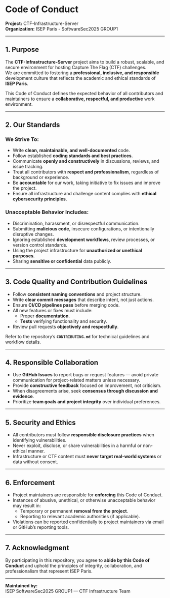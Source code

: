 # Code of Conduct  
**Project:** CTF-Infrastructure-Server  
**Organization:** ISEP Paris - SoftwareSec2025 GROUP1

---

## 1. Purpose
The **CTF-Infrastructure-Server** project aims to build a robust, scalable, and secure environment for hosting Capture The Flag (CTF) challenges.  
We are committed to fostering a **professional, inclusive, and responsible** development culture that reflects the academic and ethical standards of **ISEP Paris**.

This Code of Conduct defines the expected behavior of all contributors and maintainers to ensure a **collaborative, respectful, and productive** work environment.

---

## 2. Our Standards

### We Strive To:
- Write **clean, maintainable, and well-documented** code.  
- Follow established **coding standards and best practices**.  
- Communicate **openly and constructively** in discussions, reviews, and issue tracking.  
- Treat all contributors with **respect and professionalism**, regardless of background or experience.  
- Be **accountable** for our work, taking initiative to fix issues and improve the project.  
- Ensure all infrastructure and challenge content complies with **ethical cybersecurity principles**.  

### Unacceptable Behavior Includes:
- Discrimination, harassment, or disrespectful communication.  
- Submitting **malicious code**, insecure configurations, or intentionally disruptive changes.  
- Ignoring established **development workflows**, review processes, or version control standards.  
- Using the project infrastructure for **unauthorized or unethical purposes**.  
- Sharing **sensitive or confidential** data publicly.  

---

## 3. Code Quality and Contribution Guidelines

- Follow **consistent naming conventions** and project structure.  
- Write **clear commit messages** that describe intent, not just actions.  
- Ensure **CI/CD pipelines pass** before merging code.  
- All new features or fixes must include:
  - Proper **documentation**.
  - **Tests** verifying functionality and security.  
- Review pull requests **objectively and respectfully**.  

Refer to the repository’s **`CONTRIBUTING.md`** for technical guidelines and workflow details.

---

## 4. Responsible Collaboration

- Use **GitHub Issues** to report bugs or request features — avoid private communication for project-related matters unless necessary.  
- Provide **constructive feedback** focused on improvement, not criticism.  
- When disagreements arise, seek **consensus through discussion and evidence**.  
- Prioritize **team goals and project integrity** over individual preferences.  

---

## 5. Security and Ethics

- All contributors must follow **responsible disclosure practices** when identifying vulnerabilities.  
- Never exploit, disclose, or share vulnerabilities in a harmful or non-ethical manner.  
- Infrastructure or CTF content must **never target real-world systems** or data without consent.  

---

## 6. Enforcement

- Project maintainers are responsible for **enforcing** this Code of Conduct.  
- Instances of abusive, unethical, or otherwise unacceptable behavior may result in:
  - Temporary or permanent **removal from the project**.  
  - Reporting to relevant academic authorities (if applicable).  
- Violations can be reported confidentially to project maintainers via email or GitHub’s reporting tools.  

---

## 7. Acknowledgment

By participating in this repository, you agree to **abide by this Code of Conduct** and uphold the principles of integrity, collaboration, and professionalism that represent ISEP Paris.

---

**Maintained by:**  
ISEP SoftwareSec2025 GROUP1 — CTF Infrastructure Team  
